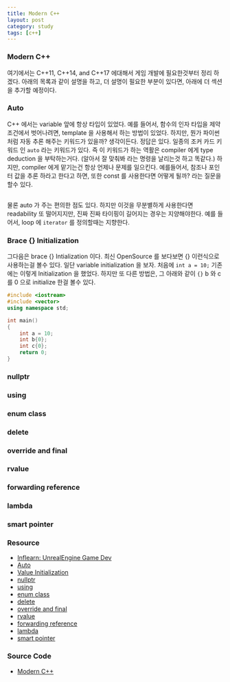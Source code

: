```yaml
---
title: Modern C++
layout: post
category: study
tags: [c++]
---
```


### Modern C++
여기에서는 C++11, C++14, and C++17 에대해서 게임 개발에 필요한것부터 정리 하겠다. 아래의 목록과 같이 설명을 하고, 더 설명이 필요한 부분이 있다면, 아래에 더 섹션을 추가할 예정이다.

### Auto
C++ 에서는 variable 앞에 항상 타입이 있었다. 예를 들어서, 함수의 인자 타입을 제약조건에서 벗어나려면, template 을 사용해서 하는 방법이 있었다. 하지만, 뭔가 파이썬 처럼 자동 추론 해주는 키워드가 있을까? 생각이든다. 정답은 있다. 일종의 조커 카드 키워드 인 `auto` 라는 키워드가 있다. 즉 이 키워드가 하는 역활은 compiler 에게 type deduction 을 부탁하는거다. (알아서 잘 맞춰봐 라는 명령을 날리는것 하고 똑같다.) 하지만, compiler 에게 맡기는건 항상 언제나 문제를 일으킨다. 예를들어서, 참조나 포인터 값을 추론 하라고 한다고 하면, 또한 const 를 사용한다면 어떻게 될까? 라는 질문을 할수 있다.

```c++

```

물론 auto 가 주는 편의한 점도 있다. 하지만 이것을 무분별하게 사용한다면 readability 또 떨어지지만, 진짜 진짜 타이핑이 길어지는 경우는 지양해야한다. 예를 들어서, loop 에 `iterator` 를 정의할때는 지향한다.

### Brace {} Initialization
그다음은 brace {} Intialization 이다. 최신 OpenSource 를 보다보면 {} 이런식으로 사용하는걸 볼수 있다. 일단 variable initialization 을 보자. 처음에 `int a = 10;` 기존에는 이렇게 Initialization 을 했었다. 하지만 또 다른 방법은, 그 아래와 같이 `{}` b 와 c 를 0 으로 initialize 한걸 볼수 있다.

```c++
#include <iostream>
#include <vector>
using namespace std;

int main()
{
    int a = 10;
    int b{0};
    int c{0};
    return 0;
}

```

### nullptr

### using

### enum class

### delete

### override and final

### rvalue

### forwarding reference

### lambda

### smart pointer

### Resource
- [Inflearn: UnrealEngine Game Dev](https://www.inflearn.com/course/%EC%96%B8%EB%A6%AC%EC%96%BC-3d-mmorpg-1)
- [Auto](https://en.cppreference.com/w/cpp/language/auto)
- [Value Initialization](https://en.cppreference.com/w/cpp/language/value_initialization)
- [nullptr]()
- [using]()
- [enum class]()
- [delete]()
- [override and final]()
- [rvalue]()
- [forwarding reference]()
- [lambda]()
- [smart pointer]()

### Source Code
- [Modern C++](https://github.com/sjang1594/self-study/tree/master/game_dev/cpp/modern_cpp)